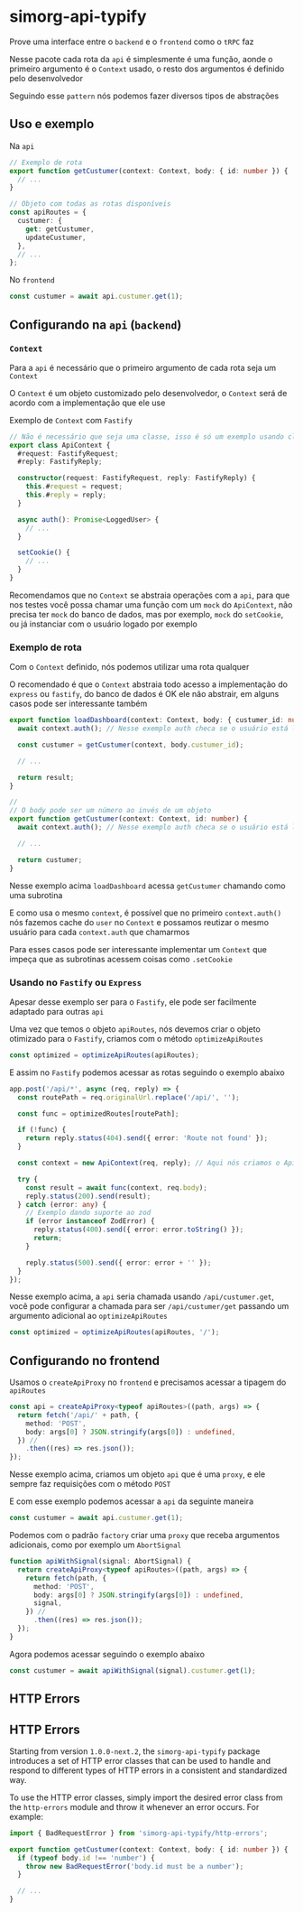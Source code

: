 # simorg-api-typify

Prove uma interface entre o `backend` e o `frontend` como o `tRPC` faz

Nesse pacote cada rota da `api` é simplesmente é uma função, aonde o primeiro argumento é o `Context` usado, o resto dos argumentos é definido pelo desenvolvedor

Seguindo esse `pattern` nós podemos fazer diversos tipos de abstrações

## Uso e exemplo

Na `api`

```ts
// Exemplo de rota
export function getCustumer(context: Context, body: { id: number }) {
  // ...
}

// Objeto com todas as rotas disponíveis
const apiRoutes = {
  custumer: {
    get: getCustumer,
    updateCustumer,
  },
  // ...
};
```

No `frontend`

```ts
const custumer = await api.custumer.get(1);
```

## Configurando na `api` (`backend`)

### `Context`

Para a `api` é necessário que o primeiro argumento de cada rota seja um `Context`

O `Context` é um objeto customizado pelo desenvolvedor, o `Context` será de acordo com a implementação que ele use

Exemplo de `Context` com `Fastify`

```ts
// Não é necessário que seja uma classe, isso é só um exemplo usando classe
export class ApiContext {
  #request: FastifyRequest;
  #reply: FastifyReply;

  constructor(request: FastifyRequest, reply: FastifyReply) {
    this.#request = request;
    this.#reply = reply;
  }

  async auth(): Promise<LoggedUser> {
    // ...
  }

  setCookie() {
    // ...
  }
}
```

Recomendamos que no `Context` se abstraia operações com a `api`, para que nos testes você possa chamar uma função com um `mock` do `ApiContext`, não precisa ter `mock` do banco de dados, mas por exemplo, `mock` do `setCookie`, ou já instanciar com o usuário logado por exemplo

### Exemplo de rota

Com o `Context` definido, nós podemos utilizar uma rota qualquer

O recomendado é que o `Context` abstraia todo acesso a implementação do `express` ou `fastify`, do banco de dados é OK ele não abstrair, em alguns casos pode ser interessante também

```ts
export function loadDashboard(context: Context, body: { custumer_id: number, ... }) {
  await context.auth(); // Nesse exemplo auth checa se o usuário está logado

  const custumer = getCustumer(context, body.custumer_id);

  // ...

  return result;
}

//
// O body pode ser um número ao invés de um objeto
export function getCustumer(context: Context, id: number) {
  await context.auth(); // Nesse exemplo auth checa se o usuário está logado

  // ...

  return custumer;
}
```

Nesse exemplo acima `loadDashboard` acessa `getCustumer` chamando como uma subrotina

E como usa o mesmo `context`, é possível que no primeiro `context.auth()` nós fazemos cache do `user` no `Context` e possamos reutizar o mesmo usuário para cada `context.auth` que chamarmos

Para esses casos pode ser interessante implementar um `Context` que impeça que as subrotinas acessem coisas como `.setCookie`

### Usando no `Fastify` ou `Express`

Apesar desse exemplo ser para o `Fastify`, ele pode ser facilmente adaptado para outras `api`

Uma vez que temos o objeto `apiRoutes`, nós devemos criar o objeto otimizado para o `Fastify`, criamos com o método `optimizeApiRoutes`

```ts
const optimized = optimizeApiRoutes(apiRoutes);
```

E assim no `Fastify` podemos acessar as rotas seguindo o exemplo abaixo

```ts
app.post('/api/*', async (req, reply) => {
  const routePath = req.originalUrl.replace('/api/', '');

  const func = optimizedRoutes[routePath];

  if (!func) {
    return reply.status(404).send({ error: 'Route not found' });
  }

  const context = new ApiContext(req, reply); // Aqui nós criamos o ApiContext

  try {
    const result = await func(context, req.body);
    reply.status(200).send(result);
  } catch (error: any) {
    // Exemplo dando suporte ao zod
    if (error instanceof ZodError) {
      reply.status(400).send({ error: error.toString() });
      return;
    }

    reply.status(500).send({ error: error + '' });
  }
});
```

Nesse exemplo acima, a `api` seria chamada usando `/api/custumer.get`, você pode configurar a chamada para ser `/api/custumer/get` passando um argumento adicional ao `optimizeApiRoutes`

```ts
const optimized = optimizeApiRoutes(apiRoutes, '/');
```

## Configurando no frontend

Usamos o `createApiProxy` no `frontend` e precisamos acessar a tipagem do `apiRoutes`

```ts
const api = createApiProxy<typeof apiRoutes>((path, args) => {
  return fetch('/api/' + path, {
    method: 'POST',
    body: args[0] ? JSON.stringify(args[0]) : undefined,
  }) //
    .then((res) => res.json());
});
```

Nesse exemplo acima, criamos um objeto `api` que é uma `proxy`, e ele sempre faz requisições com o método `POST`

E com esse exemplo podemos acessar a `api` da seguinte maneira

```ts
const custumer = await api.custumer.get(1);
```

Podemos com o padrão `factory` criar uma `proxy` que receba argumentos adicionais, como por exemplo um `AbortSignal`

```ts
function apiWithSignal(signal: AbortSignal) {
  return createApiProxy<typeof apiRoutes>((path, args) => {
    return fetch(path, {
      method: 'POST',
      body: args[0] ? JSON.stringify(args[0]) : undefined,
      signal,
    }) //
      .then((res) => res.json());
  });
}
```

Agora podemos acessar seguindo o exemplo abaixo

```ts
const custumer = await apiWithSignal(signal).custumer.get(1);
```

## HTTP Errors

## HTTP Errors

Starting from version `1.0.0-next.2`, the `simorg-api-typify` package introduces a set of HTTP error classes that can be used to handle and respond to different types of HTTP errors in a consistent and standardized way.

To use the HTTP error classes, simply import the desired error class from the `http-errors` module and throw it whenever an error occurs. For example:

```ts
import { BadRequestError } from 'simorg-api-typify/http-errors';

export function getCustumer(context: Context, body: { id: number }) {
  if (typeof body.id !== 'number') {
    throw new BadRequestError('body.id must be a number');
  }

  // ...
}
```
